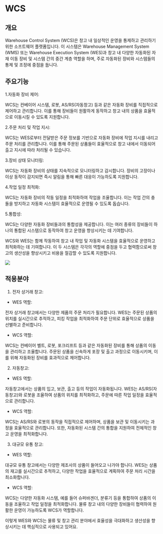 # WCS

## 개요
Warehouse Control System (WCS)은 창고 내 일상적인 운영을 통제하고 관리하기 위한 소프트웨어 플랫폼입니다. 
이 시스템은 Warehouse Management System (WMS) 또는 Warehouse Execution System (WES)과 창고 내 다양한 자동화된 자재 이동 장비 및 시스템 간의 중간 계층 역할을 하며, 주로 자동화된 장비와 시스템들의 통제 및 조정에 중점을 둡니다.

## 주요기능
1.자동화 장비 제어: 

WCS는 컨베이어 시스템, 로봇, AS/RS(자동창고) 등과 같은 자동화 장비를 직접적으로 제어하고 관리합니다. 이를 통해 장비들이 원활하게 동작하고 창고 내의 상품을 효율적으로 이동시킬 수 있도록 지원합니다.

2.주문 처리 및 작업 지시: 

WCS는 WES로부터 전달받은 주문 정보를 기반으로 자동화 장비에 작업 지시를 내리고 주문 처리를 관리합니다. 이를 통해 주문된 상품들이 효율적으로 창고 내에서 이동되어 출고 지시에 따라 처리될 수 있습니다.

3.장비 상태 모니터링: 

WCS는 자동화 장비의 상태를 지속적으로 모니터링하고 감시합니다. 장비의 고장이나 이상 동작이 감지되면 즉시 알림을 통해 빠른 대응이 가능하도록 지원합니다.

4.작업 일정 최적화: 

WCS는 자동화 장비의 작동 일정을 최적화하여 작업을 조율합니다. 이는 작업 간의 충돌을 방지하고 자동화 시스템이 효율적으로 운영될 수 있도록 돕습니다.

5.통합성: 

WCS는 다양한 자동화 장비들과의 통합성을 제공합니다. 이는 여러 종류의 장비들이 하나의 통합된 시스템으로 동작하여 창고 운영을 향상시키는 데 기여합니다.

WCS와 WES는 함께 작동하여 창고 내 작업 및 자동화 시스템을 효율적으로 운영하고 최적화하는 데 기여합니다. 이 두 시스템은 각각의 역할에 중점을 두고 협력함으로써 창고의 생산성을 향상시키고 비용을 절감할 수 있도록 지원합니다.

![](_3ceddc3e-d824-4818-aaa9-3681b866375d.jpg)

## 적용분야
1. 전자 상거래 창고:

- WES 역할: 

전자 상거래 창고에서는 다양한 제품의 주문 처리가 필요합니다. WES는 주문된 상품의 위치를 실시간으로 추적하고, 피킹 작업을 최적화하여 주문 단위로 효율적으로 상품을 선별하고 준비합니다.

- WCS 역할:

WCS는 컨베이어 벨트, 로봇, 포크리프트 등과 같은 자동화된 장비를 통해 상품의 이동을 관리하고 조율합니다. 주문된 상품을 신속하게 포장 및 출고 과정으로 이동시키며, 이를 위해 자동화된 장비를 효과적으로 제어합니다.

2. 자동창고:

- WES 역할: 

자동창고에서는 상품의 입고, 보관, 출고 등의 작업이 자동화됩니다. WES는 AS/RS(자동창고)와 로봇을 조율하여 상품의 위치를 최적화하고, 주문에 따른 작업 일정을 효율적으로 관리합니다.

- WCS 역할:

WCS는 AS/RS와 로봇의 동작을 직접적으로 제어하며, 상품을 보관 및 이동시키는 과정을 효율적으로 관리합니다. 또한, 자동화된 시스템 간의 통합을 지원하여 전체적인 창고 운영을 최적화합니다.

3. 대규모 유통 창고:

- WES 역할:

대규모 유통 창고에서는 다양한 제조사의 상품이 들어오고 나가야 합니다. WES는 상품의 재고를 실시간으로 추적하고, 다양한 작업을 효율적으로 계획하여 주문 처리 시간을 최소화합니다.

- WCS 역할: 

WCS는 다양한 자동화 시스템, 예를 들어 슈퍼바겐더, 분류기 등을 통합하여 상품의 이동을 조율하고 작업 일정을 최적화합니다. 물류 창고 내의 다양한 장비들이 협력하여 원활한 운영이 가능하도록 WCS가 역할합니다.


이렇게 WES와 WCS는 물류 및 창고 관리 분야에서 효율성을 극대화하고 생산성을 향상시키는 데 핵심적으로 사용되고 있어요.